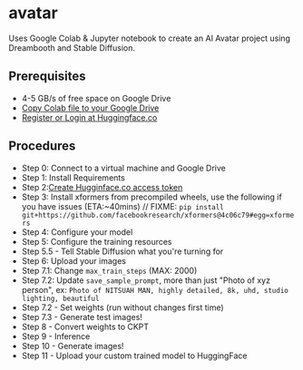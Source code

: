 # avatar

Uses Google Colab & Jupyter notebook to create an AI Avatar project using Dreambooth and Stable Diffusion.

## Prerequisites

- 4-5 GB/s of free space on Google Drive
- [Copy Colab file to your Google Drive](https://colab.research.google.com/github/buildspace/diffusers/blob/main/examples/dreambooth/DreamBooth_Stable_Diffusion.ipynb?utm_source=buildspace.so&utm_medium=buildspace_project#scrollTo=XU7NuMAA2drw)
- [Register or Login at Huggingface.co](https://huggingface.co/login)

## Procedures

- Step 0: Connect to a virtual machine and Google Drive
- Step 1: Install Requirements
- Step 2:[Create Hugginface.co access token](https://huggingface.co/settings/tokens)
- Step 3: Install xformers from precompiled wheels, use the following if you have issues (ETA:~40mins) // FIXME: `pip install git+https://github.com/facebookresearch/xformers@4c06c79#egg=xformers`
- Step 4: Configure your model
- Step 5: Configure the training resources
- Step 5.5 - Tell Stable Diffusion what you're turning for
- Step 6: Upload your images
- Step 7.1: Change `max_train_steps` (MAX: 2000)
- Step 7.2: Update `save_sample_prompt`, more than just "Photo of xyz person", ex: `Photo of NITSUAH MAN, highly detailed, 8k, uhd, studio lighting, beautiful`
- Step 7.2 - Set weights (run without changes first time)
- Step 7.3 - Generate test images!
- Step 8 - Convert weights to CKPT
- Step 9 - Inference
- Step 10 - Generate images!
- Step 11 - Upload your custom trained model to HuggingFace
